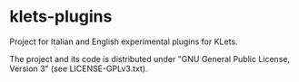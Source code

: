 klets-plugins
=============

Project for Italian and English experimental plugins for KLets.

The project and its code is distributed under "GNU General Public License, Version 3" (see LICENSE-GPLv3.txt).

